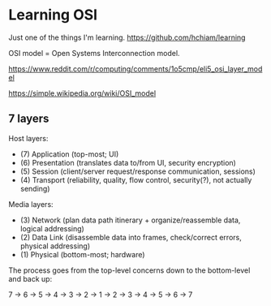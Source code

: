 # Learning OSI

Just one of the things I'm learning. https://github.com/hchiam/learning

OSI model = Open Systems Interconnection model.

https://www.reddit.com/r/computing/comments/1o5cmp/eli5_osi_layer_model

https://simple.wikipedia.org/wiki/OSI_model

## 7 layers

Host layers:

- (7) Application (top-most; UI)
- (6) Presentation (translates data to/from UI, security encryption)
- (5) Session (client/server request/response communication, sessions)
- (4) Transport (reliability, quality, flow control, security(?), not actually sending)

Media layers:

- (3) Network (plan data path itinerary + organize/reassemble data, logical addressing)
- (2) Data Link (disassemble data into frames, check/correct errors, physical addressing)
- (1) Physical (bottom-most; hardware)

The process goes from the top-level concerns down to the bottom-level and back up:

7 -> 6 -> 5 -> 4 -> 3 -> 2 -> 1 -> 2 -> 3 -> 4 -> 5 -> 6 -> 7
